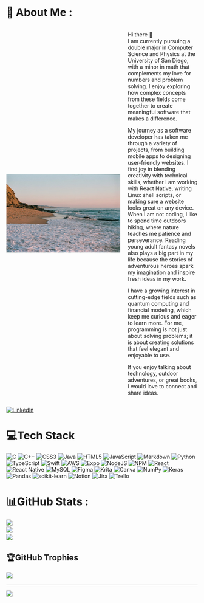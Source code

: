 # 💫 About Me :
<div style="display: flex; align-items: center; gap: 20px; flex-wrap: wrap;">
  <img src="SDbeachImg.jpg" alt="San Diego beach" align="left" style="max-width: 300px; width: 100%; height: auto; flex-shrink: 0;">
  <div style="flex: 1;">
    <p>
Hi there 👋 <br>
I am currently pursuing a double major in Computer Science and Physics at the University of San Diego, with a minor in math that complements my love for numbers and problem solving. I enjoy exploring how complex concepts from these fields come together to create meaningful software that makes a difference.

My journey as a software developer has taken me through a variety of projects, from building mobile apps to designing user-friendly websites. I find joy in blending creativity with technical skills, whether I am working with React Native, writing Linux shell scripts, or making sure a website looks great on any device. When I am not coding, I like to spend time outdoors hiking, where nature teaches me patience and perseverance. Reading young adult fantasy novels also plays a big part in my life because the stories of adventurous heroes spark my imagination and inspire fresh ideas in my work.

I have a growing interest in cutting-edge fields such as quantum computing and financial modeling, which keep me curious and eager to learn more. For me, programming is not just about solving problems; it is about creating solutions that feel elegant and enjoyable to use.

If you enjoy talking about technology, outdoor adventures, or great books, I would love to connect and share ideas.
    </p>
  </div>
</div>

[![LinkedIn](https://img.shields.io/badge/LinkedIn-%230077B5.svg?logo=linkedin&logoColor=white)](https://linkedin.com/in/shreyapasupuleti) 



# 💻Tech Stack
![C](https://img.shields.io/badge/c-%2300599C.svg?style=flat&logo=c&logoColor=white) ![C++](https://img.shields.io/badge/c++-%2300599C.svg?style=flat&logo=c%2B%2B&logoColor=white) ![CSS3](https://img.shields.io/badge/css3-%231572B6.svg?style=flat&logo=css3&logoColor=white) ![Java](https://img.shields.io/badge/java-%23ED8B00.svg?style=flat&logo=java&logoColor=white) ![HTML5](https://img.shields.io/badge/html5-%23E34F26.svg?style=flat&logo=html5&logoColor=white) ![JavaScript](https://img.shields.io/badge/javascript-%23323330.svg?style=flat&logo=javascript&logoColor=%23F7DF1E) ![Markdown](https://img.shields.io/badge/markdown-%23000000.svg?style=flat&logo=markdown&logoColor=white) ![Python](https://img.shields.io/badge/python-3670A0?style=flat&logo=python&logoColor=ffdd54) ![TypeScript](https://img.shields.io/badge/typescript-%23007ACC.svg?style=flat&logo=typescript&logoColor=white) ![Swift](https://img.shields.io/badge/swift-F54A2A?style=flat&logo=swift&logoColor=white) ![AWS](https://img.shields.io/badge/AWS-%23FF9900.svg?style=flat&logo=amazon-aws&logoColor=white) ![Expo](https://img.shields.io/badge/expo-1C1E24?style=flat&logo=expo&logoColor=#D04A37) ![NodeJS](https://img.shields.io/badge/node.js-6DA55F?style=flat&logo=node.js&logoColor=white) ![NPM](https://img.shields.io/badge/NPM-%23000000.svg?style=flat&logo=npm&logoColor=white) ![React](https://img.shields.io/badge/react-%2320232a.svg?style=flat&logo=react&logoColor=%2361DAFB) ![React Native](https://img.shields.io/badge/react_native-%2320232a.svg?style=flat&logo=react&logoColor=%2361DAFB) ![MySQL](https://img.shields.io/badge/mysql-%2300f.svg?style=flat&logo=mysql&logoColor=white) 	![Figma](https://img.shields.io/badge/figma-%23F24E1E.svg?style=flat&logo=figma&logoColor=white) ![Krita](https://img.shields.io/badge/Krita-203759?style=flat&logo=krita&logoColor=EEF37B) ![Canva](https://img.shields.io/badge/Canva-%2300C4CC.svg?style=flat&logo=Canva&logoColor=white) ![NumPy](https://img.shields.io/badge/numpy-%23013243.svg?style=flat&logo=numpy&logoColor=white) ![Keras](https://img.shields.io/badge/Keras-%23D00000.svg?style=flat&logo=Keras&logoColor=white) ![Pandas](https://img.shields.io/badge/pandas-%23150458.svg?style=flat&logo=pandas&logoColor=white) ![scikit-learn](https://img.shields.io/badge/scikit--learn-%23F7931E.svg?style=flat&logo=scikit-learn&logoColor=white) ![Notion](https://img.shields.io/badge/Notion-%23000000.svg?style=flat&logo=notion&logoColor=white) ![Jira](https://img.shields.io/badge/jira-%230A0FFF.svg?style=flat&logo=jira&logoColor=white) ![Trello](https://img.shields.io/badge/Trello-%23026AA7.svg?style=flat&logo=Trello&logoColor=white)
# 📊GitHub Stats :
![](https://github-readme-stats.vercel.app/api?username=shp5238&theme=radical&hide_border=false&include_all_commits=false&count_private=false)<br/>
![](https://github-readme-streak-stats.herokuapp.com/?user=shp5238&theme=radical&hide_border=false)<br/>
![](https://github-readme-stats.vercel.app/api/top-langs/?username=shp5238&theme=radical&hide_border=false&include_all_commits=false&count_private=false&layout=compact)

## 🏆GitHub Trophies
![](https://github-trophies.vercel.app/?username=shp5238&theme=radical&no-frame=false&no-bg=false&margin-w=4)

---
![](https://komarev.com/ghpvc/?username=shp5238&color=984036&style=flat)

<!-- future change: style=pixel -->



